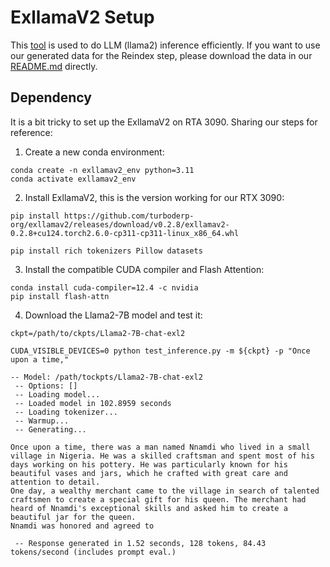 # ExllamaV2 Setup

This [tool](https://github.com/turboderp-org/exllamav2) is used to do LLM (llama2) inference efficiently. If you want to use our generated data for the Reindex step, please download the data in our [README.md](../../README.md) directly.

## Dependency

It is a bit tricky to set up the ExllamaV2 on RTA 3090. Sharing our steps for reference:

1. Create a new conda environment:

```shell
conda create -n exllamav2_env python=3.11
conda activate exllamav2_env
```

2. Install ExllamaV2, this is the version working for our RTX 3090:

```shell
pip install https://github.com/turboderp-org/exllamav2/releases/download/v0.2.8/exllamav2-0.2.8+cu124.torch2.6.0-cp311-cp311-linux_x86_64.whl

pip install rich tokenizers Pillow datasets 
```

3. Install the compatible CUDA compiler and Flash Attention:

```shell
conda install cuda-compiler=12.4 -c nvidia
pip install flash-attn
```

4. Download the Llama2-7B model and test it:

```shell
ckpt=/path/to/ckpts/Llama2-7B-chat-exl2

CUDA_VISIBLE_DEVICES=0 python test_inference.py -m ${ckpt} -p "Once upon a time,"
```

```
-- Model: /path/tockpts/Llama2-7B-chat-exl2
 -- Options: []
 -- Loading model...
 -- Loaded model in 102.8959 seconds
 -- Loading tokenizer...
 -- Warmup...
 -- Generating...

Once upon a time, there was a man named Nnamdi who lived in a small village in Nigeria. He was a skilled craftsman and spent most of his days working on his pottery. He was particularly known for his beautiful vases and jars, which he crafted with great care and attention to detail.
One day, a wealthy merchant came to the village in search of talented craftsmen to create a special gift for his queen. The merchant had heard of Nnamdi's exceptional skills and asked him to create a beautiful jar for the queen.
Nnamdi was honored and agreed to

 -- Response generated in 1.52 seconds, 128 tokens, 84.43 tokens/second (includes prompt eval.)
 ```

